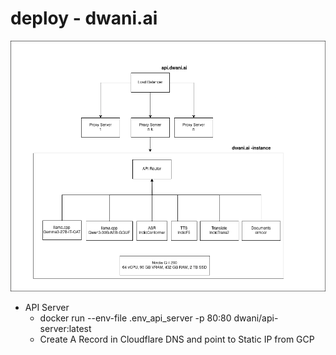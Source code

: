 # deploy - dwani.ai

![dwani API](images/dwani-inference.drawio.png "Engine") 


- API Server 
    - docker run  --env-file .env_api_server -p 80:80 dwani/api-server:latest
    - Create A Record in Cloudflare DNS and point to Static IP from GCP 